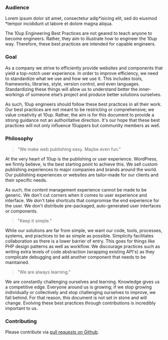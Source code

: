 ### Audience

Lorem ipsum dolor sit amet, consectetur adip*isicing elit, sed do eiusmod *tempor incididunt ut labore et dolore magna aliqua.

The 10up Engineering Best Practices are not geared to teach anyone to become engineers. Rather, they aim to illustrate how to engineer the 10up way. Therefore, these best practices are intended for capable engineers.

### Goal

As a company we strive to efficiently provide websites and components that yield a top-notch user experience. In order to improve efficiency, we need to standardize what we use and how we use it. This includes tools, frameworks, libraries, style, version control, and even languages. Standardizing these things will allow us to understand better the inner-workings of someone else’s project and produce better solutions ourselves.

As such, 10up engineers should follow these best practices in all their work. Our best practices are not meant to be restricting or comprehensive; we value creativity at 10up. Rather, the aim is for this document to provide a strong guidance not an authoritative direction. It's our hope that these best practices will not only influence 10uppers but community members as well.

### Philosophy

> "We make web publishing easy. Maybe even fun."

At the very heart of 10up is the publishing or user experience. WordPress, we firmly believe, is the best starting point to achieve this. We sell custom publishing experiences to major companies and brands around the world. Our publishing experiences or websites are tailor-made for our clients and their specific needs.

As such, the content management experience cannot be made to be generic. We don't cut corners when it comes to user experience and interface. We don't take shortcuts that compromise the end experience for the user. We don't distribute pre-packaged, auto-generated user interfaces or components.

> "Keep it simple."

While our solutions are far from simple, we want our code, tools, processes, systems, and practices to be as simple as possible. Simplicity facilitates collaboration as there is a lower barrier of entry. This goes for things like PHP design patterns as well as workflow. We discourage practices such as writing extra levels of code abstraction (wrapping existing API's) as they complicate debugging and add another component that needs to be maintained.

> "We are always learning."

We are constantly challenging ourselves and learning. Knowledge gives us a competitive edge. Everyone around us is growing; if we stop growing individually or collectively and stop challenging ourselves to improve, we fall behind. For that reason, this document is not set in stone and will change. Evolving these best practices through contributions is incredibly important to us.

### Contributing

Please contribute via [pull requests on Github](https://github.com/10up/Engineering-Best-Practices).